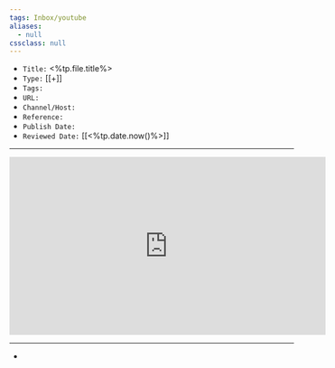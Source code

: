 ```yaml
---
tags: Inbox/youtube
aliases:
  - null
cssclass: null
---
```


- `Title:` <%tp.file.title%>
- `Type:` [[+]]
- `Tags:` 
- `URL:` 
- `Channel/Host:` 
- `Reference:` 
- `Publish Date:` 
- `Reviewed Date:` [[<%tp.date.now()%>]]

---

<center><iframe width="560" height="315" src="https://www.youtube.com/embed/" frameborder="0" allow="accelerometer; autoplay; encrypted-media; gyroscope; picture-in-picture" allowfullscreen></iframe></center>

---

- 